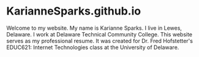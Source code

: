 # KarianneSparks.github.io
Welcome to my website. My name is Karianne Sparks. I live in Lewes, Delaware. I work at Delaware Technical Community College. This website serves as my professional resume. It was created for Dr. Fred Hofstetter's EDUC621: Internet Technologies class at the University of Delaware. 

